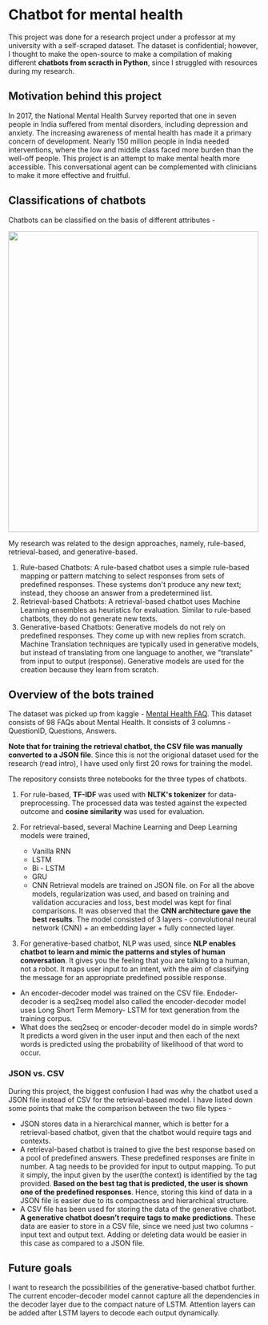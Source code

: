 # Chatbot for mental health

This project was done for a research project under a professor at my university with a self-scraped dataset.
The dataset is confidential; however, I thought to make the open-source to make a compilation of making different **chatbots from scracth in Python**, since I struggled with resources during my research. 

## Motivation behind this project

In 2017, the National Mental Health Survey reported that one in seven people in India suffered from mental disorders, including depression and anxiety. The increasing awareness of mental health has made it a primary concern of development. Nearly 150 million people in India needed interventions, where the low and middle class faced more burden than the well-off people. This project is an attempt to make mental health more accessible. This conversational agent can be complemented with clinicians to make it more effective and fruitful.
 

## Classifications of chatbots 

Chatbots can be classified on the basis of different attributes - 

<img src="https://github.com/pandeyanuradha/Chatbot-for-mental-health/blob/cf6ec506c29952048d698fbea18708cf275d66e7/classification.png" width="500" height="600">

My research was related to the design approaches, namely, rule-based, retrieval-based, and generative-based.

1. Rule-based Chatbots: A rule-based chatbot uses a simple rule-based mapping or pattern matching to select responses from sets of predefined responses. These systems don't produce any new text; instead, they choose an answer from a predetermined list.
2. Retrieval-based Chatbots: A retrieval-based chatbot uses Machine Learning ensembles as heuristics for evaluation. Similar to rule-based chatbots, they do not generate new texts.
3. Generative-based Chatbots: Generative models do not rely on predefined responses. They come up with new replies from scratch. Machine Translation techniques are typically used in generative models, but instead of translating from one language to another, we "translate" from input to output (response). Generative models are used for the creation because they learn from scratch.


## Overview of the bots trained 

The dataset was picked up from kaggle - [Mental Health FAQ](https://www.kaggle.com/narendrageek/mental-health-faq-for-chatbot). This dataset consists of 98 FAQs about Mental Health. It consists of 3 columns - QuestionID, Questions, Answers. 

**Note that for training the retrieval chatbot, the CSV file was manually converted to a JSON file**. Since this is not the origional dataset used for the research (read intro), I have used only first 20 rows for training the model.

The repository consists three notebooks for the three types of chatbots. 

1. For rule-based, **TF-IDF** was used with **NLTK's tokenizer** for data-preprocessing. The processed data was tested against the expected outcome and **cosine similarity** was used for evaluation. 
2. For retrieval-based, several Machine Learning and Deep Learning models were trained, 
   - Vanilla RNN
   - LSTM
   - Bi - LSTM 
   - GRU 
   - CNN
Retrieval models are trained on JSON file. on For all the above models, regularization was used, and based on training and validation accuracies and loss, best model was kept for final comparisons. 
It was observed that the **CNN architecture gave the best results**. The model consisted of 3 layers - convolutional neural network (CNN) + an embedding layer + fully connected layer. 

3. For generative-based chatbot, NLP was used, since **NLP enables chatbot to learn and mimic the patterns and styles of human conversation**. It gives you the feeling that you are talking to a human, not a robot. It maps user input to an intent, with the aim of classifying the message for an appropriate predefined possible response.
- An encoder-decoder model was trained on the CSV file. Endoder-decoder is a seq2seq model also called the encoder-decoder model uses Long Short Term Memory- LSTM for text generation from the training corpus.
- What does the seq2seq or encoder-decoder model do in simple words? It predicts a word given in the user input and then each of the next words is predicted using the probability of likelihood of that word to occur. 
  
### JSON vs. CSV
  
 During this project, the biggest confusion I had was why the chatbot used a JSON file instead of CSV for the retrieval-based model. I have listed down some points that make the comparison between the two file types -
 - JSON stores data in a hierarchical manner, which is better for a retrieval-based chatbot, given that the chatbot would require tags and contexts.
- A retrieval-based chatbot is trained to give the best response based on a pool of predefined answers. These predefined responses are finite in number. A tag needs to be provided for input to output mapping. To put it simply, the input given by the user(the context) is identified by the tag provided. **Based on the best tag that is predicted, the user is shown one of the predefined responses**. Hence, storing this kind of data in a JSON file is easier due to its compactness and hierarchical structure.
- A CSV file has been used for storing the data of the generative chatbot. **A generative chatbot doesn’t require tags to make predictions**. These data are easier to store in a CSV file, since we need just two columns - input text and output text. Adding or deleting data would be easier in this case as compared to a JSON file.

## Future goals

I want to research the possibilities of the generative-based chatbot further. The current encoder-decoder model cannot capture all the dependencies in the decoder layer due to the compact nature of LSTM. Attention layers can be added after LSTM layers to decode each output dynamically. 


  










